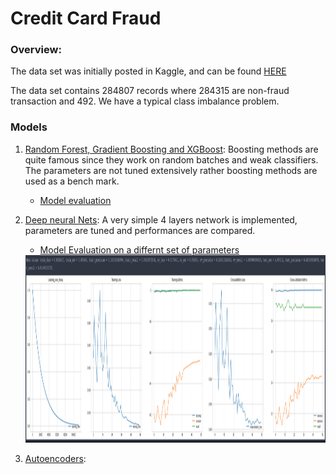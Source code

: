 # Credit Card Fraud

### Overview:

The data set was initially posted in Kaggle, and can be found [HERE](https://github.com/curiousily/Credit-Card-Fraud-Detection-using-Autoencoders-in-Keras/tree/master/data)

The data set contains 284807 records where 284315 are non-fraud transaction and 492. We have a typical class imbalance problem.

### Models

1. [Random Forest, Gradient Boosting and XGBoost](https://github.com/Sardhendu/Data-Science-Projects/blob/master/CreditCardFraudDetection/models/boosting.py): Boosting methods are quite famous since they work on random batches and weak classifiers. The parameters are not tuned extensively rather boosting methods are used as a bench mark.

    * [Model evaluation](https://github.com/Sardhendu/Data-Science-Projects/blob/master/CreditCardFraudDetection/model_eval_boost.ipynb)

2. [Deep neural Nets](https://github.com/Sardhendu/Data-Science-Projects/blob/master/CreditCardFraudDetection/models/nnet.py): A very simple 4 layers network is implemented, parameters are tuned and performances are compared.

    * [Model Evaluation on a differnt set of parameters](https://github.com/Sardhendu/Data-Science-Projects/blob/master/CreditCardFraudDetection/model_eval_deepL.ipynb)
    
     <img src="https://github.com/Sardhendu/Data-Science-Projects/blob/master/CreditCardFraudDetection/images/Screen%20Shot%202018-03-18%20at%202.27.49%20AM.png" width="1000" height="300">
     
3. [Autoencoders](https://github.com/Sardhendu/Data-Science-Projects/blob/master/CreditCardFraudDetection/models/autoencoders.py): 